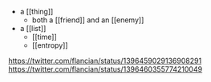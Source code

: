 - a [[thing]]
	- both a [[friend]] and an [[enemy]]
- a [[list]]
	- [[time]]
	- [[entropy]]
	
https://twitter.com/flancian/status/1396459029136908291
https://twitter.com/flancian/status/1396460355774210049